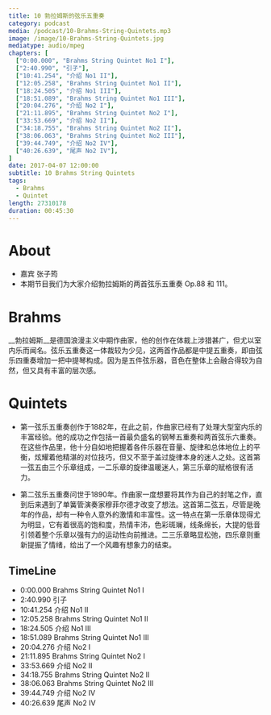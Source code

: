 ```yaml
---
title: 10 勃拉姆斯的弦乐五重奏
category: podcast
media: /podcast/10-Brahms-String-Quintets.mp3
image: /image/10-Brahms-String-Quintets.jpg
mediatype: audio/mpeg
chapters: [
  ["0:00.000", "Brahms String Quintet No1 I"],
  ["2:40.990", "引子"],
  ["10:41.254", "介绍 No1 II"],
  ["12:05.258", "Brahms String Quintet No1 II"],
  ["18:24.505", "介绍 No1 III"],
  ["18:51.089", "Brahms String Quintet No1 III"],
  ["20:04.276", "介绍 No2 I"],
  ["21:11.895", "Brahms String Quintet No2 I"],
  ["33:53.669", "介绍 No2 II"],
  ["34:18.755", "Brahms String Quintet No2 II"],
  ["38:06.063", "Brahms String Quintet No2 III"],
  ["39:44.749", "介绍 No2 IV"],
  ["40:26.639", "尾声 No2 IV"],
]
date: 2017-04-07 12:00:00
subtitle: 10 Brahms String Quintets
tags:
  - Brahms
  - Quintet
length: 27310178
duration: 00:45:30
---
```

# About
- 嘉宾 张子筠
- 本期节目我们为大家介绍勃拉姆斯的两首弦乐五重奏 Op.88 和 111。

# Brahms
__勃拉姆斯__是德国浪漫主义中期作曲家，他的创作在体裁上涉猎甚广，但尤以室内乐而闻名。弦乐五重奏这一体裁较为少见，这两首作品都是中提五重奏，即由弦乐四重奏增加一把中提琴构成。因为是五件弦乐器，音色在整体上会融合得较为自然，但又具有丰富的层次感。

<!--more-->

# Quintets
- 第一弦乐五重奏创作于1882年，在此之前，作曲家已经有了处理大型室内乐的丰富经验。他的成功之作包括一首最负盛名的钢琴五重奏和两首弦乐六重奏。在这些作品里，他十分自如地把握着各件乐器在音量、旋律和总体地位上的平衡，炫耀着他精湛的对位技巧，但又不至于盖过旋律本身的迷人之处。这首第一弦五由三个乐章组成，一二乐章的旋律温暖迷人，第三乐章的赋格很有活力。

- 第二弦乐五重奏问世于1890年。作曲家一度想要将其作为自己的封笔之作，直到后来遇到了单簧管演奏家穆菲尔德才改变了想法。这首第二弦五，尽管是晚年的作品，却有一种令人意外的激情和丰富性。这一特点在第一乐章体现得尤为明显，它有着很高的饱和度，热情丰沛，色彩斑斓，线条绵长，大提的低音引领着整个乐章以强有力的运动性向前推进。二三乐章略显松弛，四乐章则重新提振了情绪，给出了一个风趣有想象力的结束。

## TimeLine
- 0:00.000 Brahms String Quintet No1 I
- 2:40.990 引子
- 10:41.254 介绍 No1 II
- 12:05.258 Brahms String Quintet No1 II
- 18:24.505 介绍 No1 III
- 18:51.089 Brahms String Quintet No1 III
- 20:04.276 介绍 No2 I
- 21:11.895 Brahms String Quintet No2 I
- 33:53.669 介绍 No2 II
- 34:18.755 Brahms String Quintet No2 II
- 38:06.063 Brahms String Quintet No2 III
- 39:44.749 介绍 No2 IV
- 40:26.639 尾声 No2 IV
